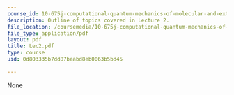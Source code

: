 ```yaml
---
course_id: 10-675j-computational-quantum-mechanics-of-molecular-and-extended-systems-fall-2004
description: Outline of topics covered in Lecture 2.
file_location: /coursemedia/10-675j-computational-quantum-mechanics-of-molecular-and-extended-systems-fall-2004/0d803335b7dd87beabd8eb0063b5bd45_Lec2.pdf
file_type: application/pdf
layout: pdf
title: Lec2.pdf
type: course
uid: 0d803335b7dd87beabd8eb0063b5bd45

---
```

None